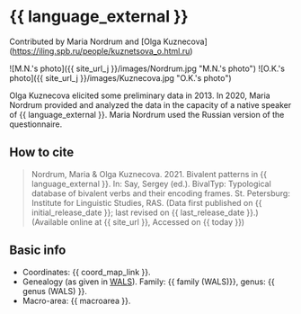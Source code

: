 # {{ language_external }}
Contributed by Maria Nordrum and [Olga Kuznecova] (https://iling.spb.ru/people/kuznetsova_o.html.ru)

![M.N.'s photo]({{ site_url_j }}/images/Nordrum.jpg "M.N.'s photo")
![O.K.'s photo]({{ site_url_j }}/images/Kuznecova.jpg "O.K.'s photo")

Olga Kuznecova elicited some preliminary data in 2013. In 2020, Maria Nordrum provided and analyzed the data in the capacity of a native speaker of {{ language_external }}. Maria Nordrum used the Russian version of the questionnaire. 

## How to cite
> Nordrum, Maria & Olga Kuznecova. 2021. Bivalent patterns in {{ language_external }}. 
> In: Say, Sergey (ed.). BivalTyp: 
> Typological database of bivalent verbs and their encoding frames. 
> St. Petersburg: Institute for Linguistic Studies, RAS. 
> (Data first published on {{ initial_release_date }}; last revised on {{ last_release_date }}.) 
> (Available online at {{ site_url }}, Accessed on {{ today }})

## Basic info
- Coordinates: {{ coord_map_link }}.
- Genealogy (as given in [WALS](https://wals.info/)). Family: {{ family (WALS)}}, genus: {{ genus (WALS) }}.
- Macro-area: {{ macroarea }}. 
